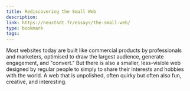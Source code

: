 ```yaml
---
title: Rediscovering the Small Web
description:
link: https://neustadt.fr/essays/the-small-web/
type: bookmark
tags:
---
```


Most websites today are built like commercial products by professionals and marketers, optimised to draw the largest audience, generate engagement, and "convert." But there is also a smaller, less-visible web designed by regular people to simply to share their interests and hobbies with the world. A web that is unpolished, often quirky but often also fun, creative, and interesting.

